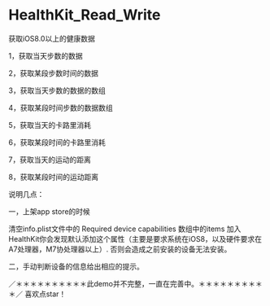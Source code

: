 # HealthKit_Read_Write
获取iOS8.0以上的健康数据

1，获取当天步数的数据

2，获取某段步数时间的数据

3，获取当天步数的数据的数组

4，获取某段时间步数的数据数组

5，获取当天的卡路里消耗

6，获取某段时间的卡路里消耗

7，获取当天的运动的距离

8，获取某段时间的运动距离

说明几点：

一，上架app store的时候

清空info.plist文件中的 Required device capabilities
数组中的items  加入HealthKit你会发现默认添加这个属性（主要是要求系统在iOS8，以及硬件要求在A7处理器，M7协处理器以上）.
否则会造成之前安装的设备无法安装。

二，手动判断设备的信息给出相应的提示。

／＊＊＊＊＊＊＊＊＊＊此demo并不完整，一直在完善中。＊＊＊＊＊＊＊＊＊＊／
喜欢点star！
